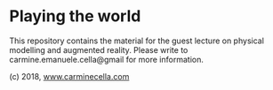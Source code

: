# Playing the world

This repository contains the material for the guest lecture on physical modelling and augmented reality. Please write to carmine.emanuele.cella@gmail for more information.

(c) 2018, www.carminecella.com

